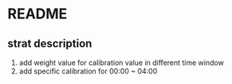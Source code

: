 # README

## strat description

1. add weight value for calibration value in different time window
2. add specific calibration for 00:00 ~ 04:00

